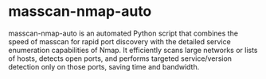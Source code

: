 # masscan-nmap-auto
masscan-nmap-auto is an automated Python script that combines the speed of masscan for rapid port discovery with the detailed service enumeration capabilities of Nmap. It efficiently scans large networks or lists of hosts, detects open ports, and performs targeted service/version detection only on those ports, saving time and bandwidth.
